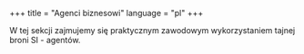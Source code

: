 +++
title = "Agenci biznesowi"
language = "pl"
+++

W tej sekcji zajmujemy się praktycznym zawodowym wykorzystaniem tajnej broni SI - agentów.
